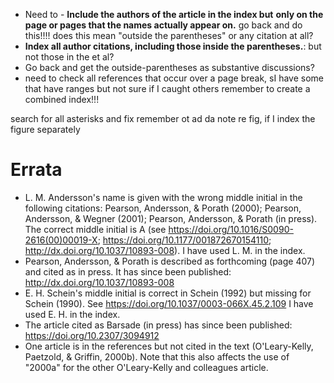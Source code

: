 
* Need to -   **Include the authors of the article in the index but** **only on the page or pages that the names actually appear on.**  go back and do this!!!! does this mean "outside the parentheses" or any citation at all? 
* **Index all author citations, including those inside the parentheses.**: but not those in the et al? 
* Go back and get the outside-parentheses as substantive discussions? 
* need to check all references that occur over a page break, sI have some that have ranges but not sure if I caught others
remember to create a combined index!!!

search for all asterisks and fix
remember ot ad da note re fig, if I index the figure separately

# Errata

* L. M. Andersson's name is given with the wrong middle initial in the following citations: Pearson, Andersson, & Porath (2000); Pearson, Andersson, & Wegner (2001); Pearson, Andersson, & Porath (in press). The correct middle initial is A (see https://doi.org/10.1016/S0090-2616(00)00019-X; https://doi.org/10.1177/001872670154110; http://dx.doi.org/10.1037/10893-008). I have used L. M. in the index. 
* Pearson, Andersson, & Porath is described as forthcoming (page 407) and cited as in press. It has since been published: http://dx.doi.org/10.1037/10893-008
* E. H. Schein's middle initial is correct in Schein (1992) but missing for Schein (1990). See https://doi.org/10.1037/0003-066X.45.2.109 I have used E. H. in the index. 
* The article cited as Barsade (in press) has since been published: https://doi.org/10.2307/3094912
* One article is in the references but not cited in the text (O'Leary-Kelly, Paetzold, & Griffin, 2000b). Note that this also affects the use of "2000a" for the other O'Leary-Kelly and colleagues article. 

